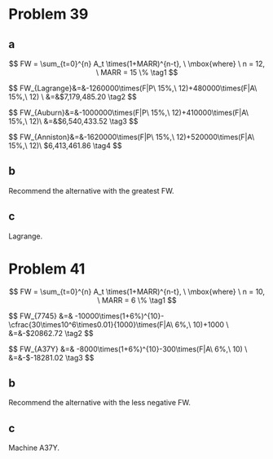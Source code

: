 # Problem 39

## a

$$
FW = \sum_{t=0}^{n} A_t \times(1+MARR)^{n-t},
\ \mbox{where} \ n = 12, \ MARR = 15 \%
\tag1
$$

$$
FW_{Lagrange}&=&-1260000\times(F|P\ 15\%,\ 12)+480000\times(F|A\ 15\%,\ 12) \\
&=&$7,179,485.20
\tag2
$$

$$
FW_{Auburn}&=&-1000000\times(F|P\ 15\%,\ 12)+410000\times(F|A\ 15\%,\ 12)\\
&=&$6,540,433.52
\tag3
$$

$$
FW_{Anniston}&=&-1620000\times(F|P\ 15\%,\ 12)+520000\times(F|A\ 15\%,\ 12)\\
$6,413,461.86
\tag4
$$



## b

Recommend the alternative with the greatest FW.



## c

Lagrange.



# Problem 41

$$
FW = \sum_{t=0}^{n} A_t \times(1+MARR)^{n-t},
\ \mbox{where} \ n = 10, \ MARR = 6 \%
\tag1
$$

$$
FW_{7745} &=& -10000\times(1+6\%)^{10}-\cfrac{30\times10^6\times0.01}{1000}\times(F|A\ 6\%,\ 10)+1000 \\
&=&-$20862.72
\tag2
$$

$$
FW_{A37Y} &=& -8000\times(1+6\%)^{10}-300\times(F|A\ 6\%,\ 10) \\
&=&-$-18281.02
\tag3
$$



## b

Recommend the alternative with the less negative FW.

## c

Machine A37Y.